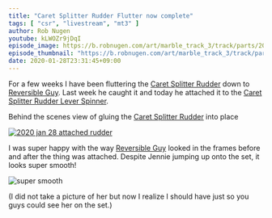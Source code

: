 ```yaml
---
title: "Caret Splitter Rudder Flutter now complete"
tags: [ "csr", "livestream", "mt3" ]
author: Rob Nugen
youtube: kLWOZr9jDqI
episode_image: https://b.robnugen.com/art/marble_track_3/track/parts/2019/2020_jan_28_after_attached_rudder.jpg
episode_thumbnail: "https://b.robnugen.com/art/marble_track_3/track/parts/2019/thumbs/2020_jan_28_after_attached_rudder.jpg"
date: 2020-01-28T23:31:45+09:00
---
```


For a few weeks I have been fluttering the [Caret Splitter Rudder](/parts/caret-splitter-rudder/) down to [Reversible Guy](/workers/reversible/).  Last week he
caught it and today he attached it to the [Caret Splitter Rudder Lever Spinner](/parts/caret-splitter-rudder-lever-spinner/).

Behind the scenes view of gluing the [Caret Splitter Rudder](/parts/caret-splitter-rudder/) into place

[![2020 jan 28 attached rudder](//b.robnugen.com/art/marble_track_3/construction/2019/thumbs/2020_jan_28_attached_rudder.jpg)](//b.robnugen.com/art/marble_track_3/construction/2019/2020_jan_28_attached_rudder.jpg)

I was super happy with the way [Reversible Guy](/workers/reversible/) looked in the frames before and
after the thing was attached.  Despite Jennie jumping up onto the set,
it looks super smooth!

![super smooth](https://b.robnugen.com/art/marble_track_3/frames/2019/super_smooth.gif)

(I did not take a picture of her but now I realize I should have just
so you guys could see her on the set.)

